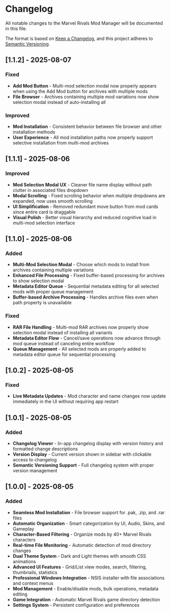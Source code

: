 # Changelog

All notable changes to the Marvel Rivals Mod Manager will be documented in this file.

The format is based on [Keep a Changelog](https://keepachangelog.com/en/1.0.0/), and this project adheres to [Semantic Versioning](https://semver.org/spec/v2.0.0.html).

## [1.1.2] - 2025-08-07

### Fixed
- **Add Mod Button** - Multi-mod selection modal now properly appears when using the Add Mod button for archives with multiple mods
- **File Browser** - Archives containing multiple mod variations now show selection modal instead of auto-installing all

### Improved  
- **Mod Installation** - Consistent behavior between file browser and other installation methods
- **User Experience** - All mod installation paths now properly support selective installation from multi-mod archives

## [1.1.1] - 2025-08-06

### Improved
- **Mod Selection Modal UX** - Cleaner file name display without path clutter in associated files dropdown
- **Modal Scrolling** - Fixed scrolling behavior when multiple dropdowns are expanded, now uses smooth scrolling
- **UI Simplification** - Removed redundant move button from mod cards since entire card is draggable
- **Visual Polish** - Better visual hierarchy and reduced cognitive load in multi-mod selection interface

## [1.1.0] - 2025-08-06

### Added
- **Multi-Mod Selection Modal** - Choose which mods to install from archives containing multiple variations
- **Enhanced File Processing** - Fixed buffer-based processing for archives to show selection modal
- **Metadata Editor Queue** - Sequential metadata editing for all selected mods with proper queue management
- **Buffer-based Archive Processing** - Handles archive files even when path property is unavailable

### Fixed
- **RAR File Handling** - Multi-mod RAR archives now properly show selection modal instead of installing all variants
- **Metadata Editor Flow** - Cancel/save operations now advance through mod queue instead of canceling entire workflow
- **Queue Management** - All selected mods are properly added to metadata editor queue for sequential processing

## [1.0.2] - 2025-08-05

### Fixed
- **Live Metadata Updates** - Mod character and name changes now update immediately in the UI without requiring app restart

## [1.0.1] - 2025-08-05

### Added
- **Changelog Viewer** - In-app changelog display with version history and formatted change descriptions
- **Version Display** - Current version shown in sidebar with clickable access to changelog
- **Semantic Versioning Support** - Full changelog system with proper version management

## [1.0.0] - 2025-08-05

### Added
- **Seamless Mod Installation** - File browser support for .pak, .zip, and .rar files
- **Automatic Organization** - Smart categorization by UI, Audio, Skins, and Gameplay
- **Character-Based Filtering** - Organize mods by 40+ Marvel Rivals characters
- **Real-time File Monitoring** - Automatic detection of mod directory changes
- **Dual Theme System** - Dark and Light themes with smooth CSS animations
- **Advanced UI Features** - Grid/List view modes, search, filtering, thumbnails, statistics
- **Professional Windows Integration** - NSIS installer with file associations and context menus
- **Mod Management** - Enable/disable mods, bulk operations, metadata editing
- **Game Integration** - Automatic Marvel Rivals game directory detection
- **Settings System** - Persistent configuration and preferences